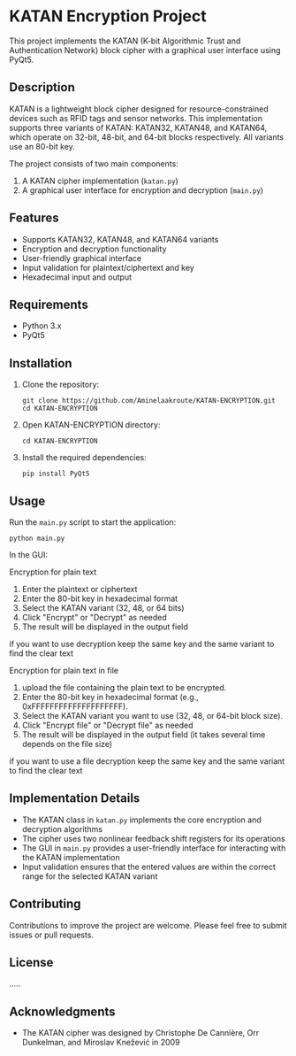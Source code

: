 # KATAN Encryption Project

This project implements the KATAN (K-bit Algorithmic Trust and Authentication Network) block cipher with a graphical user interface using PyQt5.

## Description

KATAN is a lightweight block cipher designed for resource-constrained devices such as RFID tags and sensor networks. This implementation supports three variants of KATAN: KATAN32, KATAN48, and KATAN64, which operate on 32-bit, 48-bit, and 64-bit blocks respectively. All variants use an 80-bit key.

The project consists of two main components:
1. A KATAN cipher implementation (`katan.py`)
2. A graphical user interface for encryption and decryption (`main.py`)

## Features

- Supports KATAN32, KATAN48, and KATAN64 variants
- Encryption and decryption functionality
- User-friendly graphical interface
- Input validation for plaintext/ciphertext and key
- Hexadecimal input and output

## Requirements

- Python 3.x
- PyQt5

## Installation

1. Clone the repository:
   ```
   git clone https://github.com/Aminelaakroute/KATAN-ENCRYPTION.git
   cd KATAN-ENCRYPTION
   ```
2. Open KATAN-ENCRYPTION directory:
   ```
   cd KATAN-ENCRYPTION
   ```
3. Install the required dependencies:
   ```
   pip install PyQt5
   ```

## Usage

Run the `main.py` script to start the application:

```
python main.py
```

In the GUI:

Encryption for plain text
1. Enter the plaintext or ciphertext 
2. Enter the 80-bit key in hexadecimal format
3. Select the KATAN variant (32, 48, or 64 bits)
4. Click "Encrypt" or "Decrypt" as needed
5. The result will be displayed in the output field

if you want to use decryption keep the same key and the same variant to find the clear text

Encryption for plain text in file

1. upload the file containing the plain text to be encrypted.
2. Enter the 80-bit key in hexadecimal format (e.g., 0xFFFFFFFFFFFFFFFFFFFF).
3. Select the KATAN variant you want to use (32, 48, or 64-bit block size).
4. Click "Encrypt file" or "Decrypt file" as needed
5. The result will be displayed in the output field (it takes several time depends on the file size)

if you want to use a file decryption keep the same key and the same variant to find the clear text

## Implementation Details

- The KATAN class in `katan.py` implements the core encryption and decryption algorithms
- The cipher uses two nonlinear feedback shift registers for its operations
- The GUI in `main.py` provides a user-friendly interface for interacting with the KATAN implementation
- Input validation ensures that the entered values are within the correct range for the selected KATAN variant

## Contributing

Contributions to improve the project are welcome. Please feel free to submit issues or pull requests.

## License

.....

## Acknowledgments

- The KATAN cipher was designed by Christophe De Cannière, Orr Dunkelman, and Miroslav Knežević in 2009